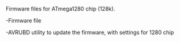 Firmware files for ATmega1280 chip (128k).

-Firmware file

-AVRUBD utility to update the firmware, with settings for 1280 chip
